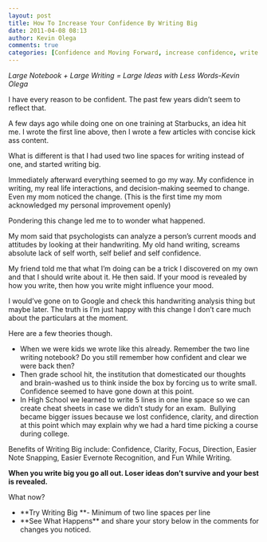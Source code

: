 ```yaml
---
layout: post
title: How To Increase Your Confidence By Writing Big
date: 2011-04-08 08:13
author: Kevin Olega
comments: true
categories: [Confidence and Moving Forward, increase confidence, write big to increase confidence, writing, writing big]
---
```

<em>Large Notebook + Large Writing = Large Ideas with Less Words-Kevin Olega</em>

<em> </em>
I have every reason to be confident. The past few years didn’t seem to reflect that.

A few days ago while doing one on one training at Starbucks, an idea hit me. I wrote the first line above, then I wrote a few articles with concise kick ass content.

What is different is that I had used two line spaces for writing instead of one, and started writing big.

Immediately afterward everything seemed to go my way. My confidence in writing, my real life interactions, and decision-making seemed to change. Even my mom noticed the change. (This is the first time my mom acknowledged my personal improvement openly)

Pondering this change led me to to wonder what happened.

My mom said that psychologists can analyze a person’s current moods and attitudes by looking at their handwriting. My old hand writing, screams absolute lack of self worth, self belief and self confidence.

My friend told me that what I’m doing can be a trick I discovered on my own and that I should write about it. He then said. If your mood is revealed by how you write, then how you write might influence your mood.

I would’ve gone on to Google and check this handwriting analysis thing but maybe later. The truth is I’m just happy with this change I don’t care much about the particulars at the moment.

Here are a few theories though.
<ul>
	<li>When we were kids we wrote like this already. Remember the two line writing notebook? Do you still remember how confident and clear we were back then?</li>
	<li>Then grade school hit, the institution that domesticated our thoughts and brain-washed us to think inside the box by forcing us to write small. Confidence seemed to have gone down at this point.</li>
	<li>In High School we learned to write 5 lines in one line space so we can create cheat sheets in case we didn’t study for an exam.  Bullying became bigger issues because we lost confidence, clarity, and direction at this point which may explain why we had a hard time picking a course during college.</li>
</ul>
Benefits of Writing Big include: Confidence, Clarity, Focus, Direction, Easier Note Snapping, Easier Evernote Recognition, and Fun While Writing.

**When you write big you go all out. Loser ideas don’t survive and your best is revealed.**

What now?
<ul>
	<li>**Try Writing Big **- Minimum of two line spaces per line</li>
	<li>**See What Happens** and share your story below in the comments for changes you noticed.</li>
</ul>
<em>
</em>
